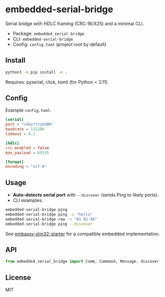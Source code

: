 # embedded-serial-bridge

Serial bridge with HDLC framing (CRC‑16/X25) and a minimal CLI.

- Package: `embedded_serial_bridge`
- CLI: `embedded-serial-bridge`
- Config: `config.toml` (project root by default)

## Install

```bash
python3 -m pip install -e .
```

Requires: pyserial, click, tomli (for Python < 3.11).

## Config

Example `config.toml`:

```toml
[serial]
port = "/dev/ttyUSB0"
baudrate = 115200
timeout = 0.2

[hdlc]
crc_enabled = false
max_payload = 65535

[format]
encoding = "utf-8"
```

## Usage

- **Auto-detects serial port** with `--discover` (sends Ping to likely ports).
- CLI examples:

```bash
embedded-serial-bridge ping
embedded-serial-bridge ping -s "hello"
embedded-serial-bridge raw -x "01 02 0A"
embedded-serial-bridge ping --discover
```

See [embassy-stm32-starter](https://github.com/justinlhudson/embassy-stm32-starter) for a compatible embedded implementation.

## API

```python
from embedded_serial_bridge import Comm, Command, Message, discover
```

## License

MIT
